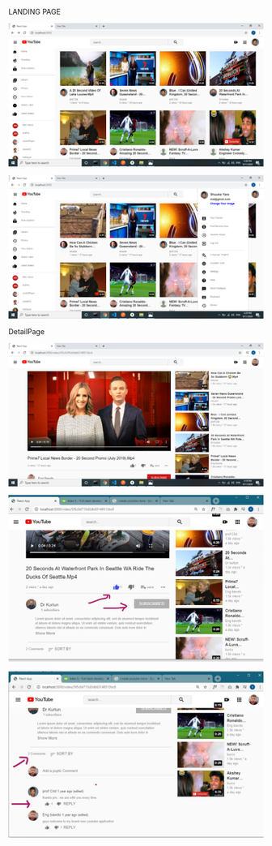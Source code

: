   LANDING PAGE

![](src/images/1.png)

![](src/images/3.png)
  
DetailPage

![](src/images/4.png)

![](src/images/6.jpg)

![](src/images/7.jpg)


